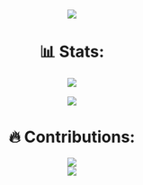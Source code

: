 <h1 align="center">
  <a href="https://github.com/MichelNassarleb">
    <img src="https://readme-typing-svg.herokuapp.com/?lines=Hello+it's+Michel!;Welcome+to+my+profile!&center=true&size=27">
  </a>
</h1>

<h1 align="center"> 📊 Stats: </h1>

<div align="center">
  <div>
    <a href="https://github.com/MichelNassarLeb">
      <img align="center" src="https://github-readme-stats.vercel.app/api?username=MichelNassarleb&count_private=true&show_icons=true&theme=radical&hide=issues,%20stars" />
    </a>
  </div>
  <br>
  <div>
    <a href="https://github.com/KarlGNassar">
      <img align="center" src="https://github-readme-stats.vercel.app/api/top-langs/?username=MichelNassarleb&layout=compact&theme=radical" />
    </a>
  </div>
</div>

<h1 align="center"> 🔥 Contributions: </h1>
<p align="center">
  <a href="https://github.com/KarlGNassar">
    <img src="http://github-readme-streak-stats.herokuapp.com?user=MichelNassarleb&theme=radical&background=0d1117&border=666">
  </a>
  <br>
  <a href="https://github.com/KarlGNassar">
    <img src="https://activity-graph.herokuapp.com/graph?username=MichelNassarleb&theme=react-dark&hide_border=true">
  </a>
</p>

<br>
<br>
<!-- <a href="https://github.com/MichelNassarleb">
  <img src="https://shields-io-visitor-counter.herokuapp.com/badge?page=MichelNassarleb.MichelNassarleb&style=for-the-badge">
<a> -->
